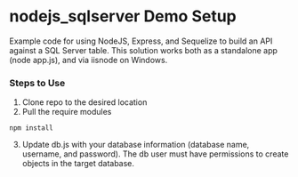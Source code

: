 # nodejs_sqlserver Demo Setup
Example code for using NodeJS, Express, and Sequelize to build an API against a SQL Server table. This solution works both as a standalone app (node app.js), and via iisnode on Windows.

### Steps to Use
1. Clone repo to the desired location
2. Pull the require modules
```
npm install
```
3. Update db.js with your database information (database name, username, and password). The db user must have permissions to create objects in the target database.

